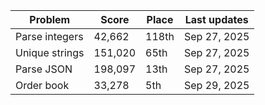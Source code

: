 |   Problem |   Score   | Place | Last updates |
| --------- | --------- | ----- | ------------ |
| Parse integers | 42,662  | 118th | Sep 27, 2025 |
| Unique strings | 151,020 | 65th  | Sep 27, 2025 |
| Parse JSON     | 198,097 | 13th  | Sep 27, 2025 |
| Order book     | 33,278  | 5th   | Sep 29, 2025 |

